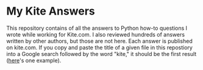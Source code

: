 # My Kite Answers
This repository contains of all the answers to Python how-to questions I wrote while working for Kite.com. I also reviewed hundreds of answers written by other authors, but those are not here. Each answer is published on kite.com. If you copy and paste the title of a given file in this repostiory into a Google search followed by the word "kite," it should be the first result ([here](https://www.kite.com/python/answers/how-to-create-a-pandas-dataframe-from-a-string-in-python)'s one example).

